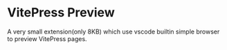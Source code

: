 # VitePress Preview

A very small extension(only 8KB) which use vscode builtin simple browser to preview VitePress pages.
